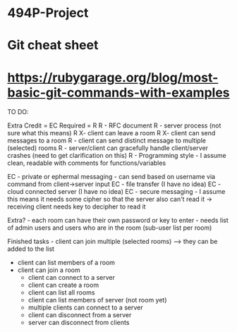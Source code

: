 # 494P-Project
# Git cheat sheet
# https://rubygarage.org/blog/most-basic-git-commands-with-examples

TO DO:

Extra Credit = EC
Required = R
R	- RFC document
R	- server process (not sure what this means)
R	X- client can leave a room
R	X- client can send messages to a room
R	- client can send distinct message to multiple (selected) rooms
R	- server/client can gracefully handle client/server crashes (need to get clarification on this)
R	- Programming style - I assume clean, readable with comments for functions/variables

EC	- private or ephermal messaging - can send based on username via command from client->server input
EC	- file transfer (I have no idea)
EC	- cloud connected server (I have no idea)
EC	- secure messaging - I assume this means it needs some cipher so that the server
	  also can't read it -> receiving client needs key to decipher to read it
	  
Extra?	- each room can have their own password or key to enter - needs list of admin users
	  and users who are in the room (sub-user list per room)
	  
Finished tasks
	- client can join multiple (selected rooms) --> they can be added to the list
  - client can list members of a room
  - client can join a room
	- client can connect to a server
	- client can create a room
	- client can list all rooms
	- client can list members of server (not room yet)
	- multiple clients can connect to a server
	- client can disconnect from a server
	- server can disconnect from clients
